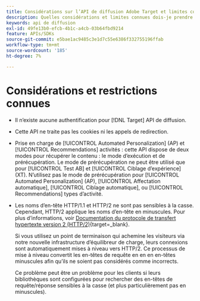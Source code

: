 ```yaml
---
title: Considérations sur l’API de diffusion Adobe Target et limites connues
description: Quelles considérations et limites connues dois-je prendre en compte lors de l’utilisation de la variable [!UICONTROL API de diffusion Adobe Target]?
keywords: api de diffusion
exl-id: 49fe13b0-efcb-4b1c-a4cb-03b64fbd9214
feature: APIs/SDKs
source-git-commit: e5bae1ac9485c3e1d7c55e6386f332755196ffab
workflow-type: tm+mt
source-wordcount: '185'
ht-degree: 7%

---
```


# Considérations et restrictions connues

* Il n’existe aucune authentification pour [!DNL Target] API de diffusion.
* Cette API ne traite pas les cookies ni les appels de redirection.
* Prise en charge de [!UICONTROL Automated Personalization] (AP) et [!UICONTROL Recommendations] activités : cette API dispose de deux modes pour récupérer le contenu : le mode d’exécution et de prérécupération. Le mode de prérécupération ne peut être utilisé que pour [!UICONTROL Test AB] et [!UICONTROL Ciblage d’expérience] (XT). N’utilisez pas le mode de prérécupération pour [!UICONTROL Automated Personalization] (AP), [!UICONTROL Affectation automatique], [!UICONTROL Ciblage automatique], ou [!UICONTROL Recommendations] types d’activité.
* Les noms d’en-tête HTTP/1.1 et HTTP/2 ne sont pas sensibles à la casse. Cependant, HTTP/2 applique les noms d’en-tête en minuscules. Pour plus d’informations, voir [Documentation du protocole de transfert hypertexte version 2 (HTTP/2)](https://www.rfc-editor.org/rfc/rfc7540#section-8.1.2){target=_blank}.

  Si vous utilisez un point de terminaison qui achemine les visiteurs via notre nouvelle infrastructure d’équilibreur de charge, leurs connexions sont automatiquement mises à niveau vers HTTP/2. Ce processus de mise à niveau convertit les en-têtes de requête en en en en-têtes minuscules afin qu’ils ne soient pas considérés comme incorrects.

  Ce problème peut être un problème pour les clients si leurs bibliothèques sont configurées pour rechercher des en-têtes de requête/réponse sensibles à la casse (et plus particulièrement pas en minuscules).
